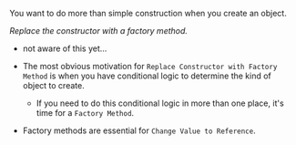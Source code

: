 You want to do more than simple construction when you create an object.

*Replace the constructor with a factory method.*

+ not aware of this yet...

+ The most obvious motivation for `Replace Constructor with Factory Method` is when you have conditional logic to determine the kind of object to create.
    + If you need to do this conditional logic in more than one place, it's time for a `Factory Method`.

+ Factory methods are essential for `Change Value to Reference`.
